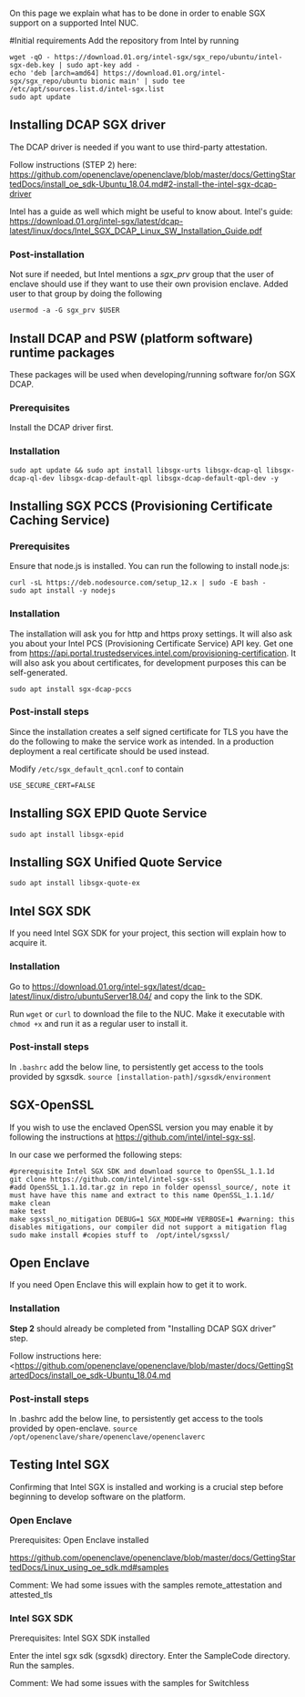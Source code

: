 On this page we explain what has to be done in order to enable SGX support on a supported Intel NUC.

#Initial requirements
Add the repository from Intel by running

```
wget -qO - https://download.01.org/intel-sgx/sgx_repo/ubuntu/intel-sgx-deb.key | sudo apt-key add -
echo 'deb [arch=amd64] https://download.01.org/intel-sgx/sgx_repo/ubuntu bionic main' | sudo tee /etc/apt/sources.list.d/intel-sgx.list
sudo apt update
```

## Installing DCAP SGX driver

The DCAP driver is needed if you want to use third-party attestation.

Follow instructions (STEP 2) here: <https://github.com/openenclave/openenclave/blob/master/docs/GettingStartedDocs/install_oe_sdk-Ubuntu_18.04.md#2-install-the-intel-sgx-dcap-driver>

Intel has a guide as well which might be useful to know about. Intel's guide: <https://download.01.org/intel-sgx/latest/dcap-latest/linux/docs/Intel_SGX_DCAP_Linux_SW_Installation_Guide.pdf>

### Post-installation
Not sure if needed, but Intel mentions a _sgx\_prv_ group that the user of enclave should use if they want to use their own provision enclave. Added user to that group by doing the following

`usermod -a -G sgx_prv $USER`

## Install DCAP and PSW (platform software) runtime packages

These packages will be used when developing/running software for/on SGX DCAP.

### Prerequisites

Install the DCAP driver first.

### Installation

`sudo apt update && sudo apt install libsgx-urts libsgx-dcap-ql libsgx-dcap-ql-dev libsgx-dcap-default-qpl libsgx-dcap-default-qpl-dev -y`

## Installing SGX PCCS (Provisioning Certificate Caching Service)

### Prerequisites

Ensure that node.js is installed. You can run the following to install node.js:

```
curl -sL https://deb.nodesource.com/setup_12.x | sudo -E bash -
sudo apt install -y nodejs
```

### Installation

The installation will ask you for http and https proxy settings. It will also ask you about your Intel PCS (Provisioning Certificate Service) API key. Get one from <https://api.portal.trustedservices.intel.com/provisioning-certification>. It will also ask you about certificates, for development purposes this can be self-generated.

`sudo apt install sgx-dcap-pccs`

### Post-install steps
Since the installation creates a self signed certificate for TLS you have the do the following to make the service work as intended. In a production deployment a real certificate should be used instead.

Modify `/etc/sgx_default_qcnl.conf` to contain

`USE_SECURE_CERT=FALSE`

## Installing SGX EPID Quote Service

`sudo apt install libsgx-epid`

## Installing SGX Unified Quote Service

`sudo apt install libsgx-quote-ex`

## Intel SGX SDK
If you need Intel SGX SDK for your project, this section will explain how to acquire it.

### Installation
Go to <https://download.01.org/intel-sgx/latest/dcap-latest/linux/distro/ubuntuServer18.04/> and copy the link to the SDK.

Run `wget` or `curl` to download the file to the NUC. Make it executable with `chmod +x` and run it as a regular user to install it.

### Post-install steps

In `.bashrc` add the below line, to persistently get access to the tools provided by sgxsdk.
`source [installation-path]/sgxsdk/environment`

## SGX-OpenSSL
If you wish to use the enclaved OpenSSL version you may enable it by following the instructions at <https://github.com/intel/intel-sgx-ssl>.

In our case we performed the following steps:

```
#prerequisite Intel SGX SDK and download source to OpenSSL_1.1.1d
git clone https://github.com/intel/intel-sgx-ssl
#add OpenSSL_1.1.1d.tar.gz in repo in folder openssl_source/, note it must have have this name and extract to this name OpenSSL_1.1.1d/
make clean
make test
make sgxssl_no_mitigation DEBUG=1 SGX_MODE=HW VERBOSE=1 #warning: this disables mitigations, our compiler did not support a mitigation flag
sudo make install #copies stuff to  /opt/intel/sgxssl/
```

## Open Enclave
If you need Open Enclave this will explain how to get it to work.

### Installation
**Step 2** should already be completed from "Installing DCAP SGX driver” step.

Follow instructions here:
<https://github.com/openenclave/openenclave/blob/master/docs/GettingStartedDocs/install_oe_sdk-Ubuntu_18.04.md

### Post-install steps
In .bashrc add the below line, to persistently get access to the tools provided by open-enclave.
`source /opt/openenclave/share/openenclave/openenclaverc`

## Testing Intel SGX

Confirming that Intel SGX is installed and working is a crucial step before beginning to develop software on the platform.

### Open Enclave

Prerequisites: Open Enclave installed

<https://github.com/openenclave/openenclave/blob/master/docs/GettingStartedDocs/Linux_using_oe_sdk.md#samples>

Comment: We had some issues with the samples remote_attestation and attested_tls

### Intel SGX SDK

Prerequisites: Intel SGX SDK installed

Enter the intel sgx sdk (sgxsdk) directory. Enter the SampleCode directory. Run the samples.

Comment: We had some issues with the samples for Switchless

